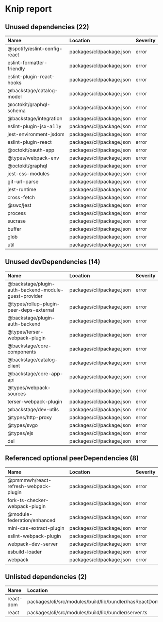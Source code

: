 # Knip report

## Unused dependencies (22)

| Name                         | Location     | Severity |
| :--------------------------- | :----------- | :------- |
| @spotify/eslint-config-react | packages/cli/package.json | error    |
| eslint-formatter-friendly    | packages/cli/package.json | error    |
| eslint-plugin-react-hooks    | packages/cli/package.json | error    |
| @backstage/catalog-model     | packages/cli/package.json | error    |
| @octokit/graphql-schema      | packages/cli/package.json | error    |
| @backstage/integration       | packages/cli/package.json | error    |
| eslint-plugin-jsx-a11y       | packages/cli/package.json | error    |
| jest-environment-jsdom       | packages/cli/package.json | error    |
| eslint-plugin-react          | packages/cli/package.json | error    |
| @octokit/oauth-app           | packages/cli/package.json | error    |
| @types/webpack-env           | packages/cli/package.json | error    |
| @octokit/graphql             | packages/cli/package.json | error    |
| jest-css-modules             | packages/cli/package.json | error    |
| git-url-parse                | packages/cli/package.json | error    |
| jest-runtime                 | packages/cli/package.json | error    |
| cross-fetch                  | packages/cli/package.json | error    |
| @swc/jest                    | packages/cli/package.json | error    |
| process                      | packages/cli/package.json | error    |
| sucrase                      | packages/cli/package.json | error    |
| buffer                       | packages/cli/package.json | error    |
| glob                         | packages/cli/package.json | error    |
| util                         | packages/cli/package.json | error    |

## Unused devDependencies (14)

| Name                                                 | Location     | Severity |
| :--------------------------------------------------- | :----------- | :------- |
| @backstage/plugin-auth-backend-module-guest-provider | packages/cli/package.json | error    |
| @types/rollup-plugin-peer-deps-external              | packages/cli/package.json | error    |
| @backstage/plugin-auth-backend                       | packages/cli/package.json | error    |
| @types/terser-webpack-plugin                         | packages/cli/package.json | error    |
| @backstage/core-components                           | packages/cli/package.json | error    |
| @backstage/catalog-client                            | packages/cli/package.json | error    |
| @backstage/core-app-api                              | packages/cli/package.json | error    |
| @types/webpack-sources                               | packages/cli/package.json | error    |
| terser-webpack-plugin                                | packages/cli/package.json | error    |
| @backstage/dev-utils                                 | packages/cli/package.json | error    |
| @types/http-proxy                                    | packages/cli/package.json | error    |
| @types/svgo                                          | packages/cli/package.json | error    |
| @types/ejs                                           | packages/cli/package.json | error    |
| del                                                  | packages/cli/package.json | error    |

## Referenced optional peerDependencies (8)

| Name                                 | Location     | Severity |
| :----------------------------------- | :----------- | :------- |
| @pmmmwh/react-refresh-webpack-plugin | packages/cli/package.json | error    |
| fork-ts-checker-webpack-plugin       | packages/cli/package.json | error    |
| @module-federation/enhanced          | packages/cli/package.json | error    |
| mini-css-extract-plugin              | packages/cli/package.json | error    |
| eslint-webpack-plugin                | packages/cli/package.json | error    |
| webpack-dev-server                   | packages/cli/package.json | error    |
| esbuild-loader                       | packages/cli/package.json | error    |
| webpack                              | packages/cli/package.json | error    |

## Unlisted dependencies (2)

| Name      | Location                                           | Severity |
| :-------- | :------------------------------------------------- | :------- |
| react-dom | packages/cli/src/modules/build/lib/bundler/hasReactDomClient.ts | error    |
| react     | packages/cli/src/modules/build/lib/bundler/server.ts            | error    |

